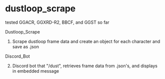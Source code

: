 # dustloop_scrape

tested GGACR, GGXRD-R2, BBCF, and GGST so far

Dustloop_Scrape

1. Scrape dustloop frame data and create an object for each character and save as .json

Discord_Bot

2. Discord bot that "/dust", retrieves frame data from .json's, and displays in embedded message
